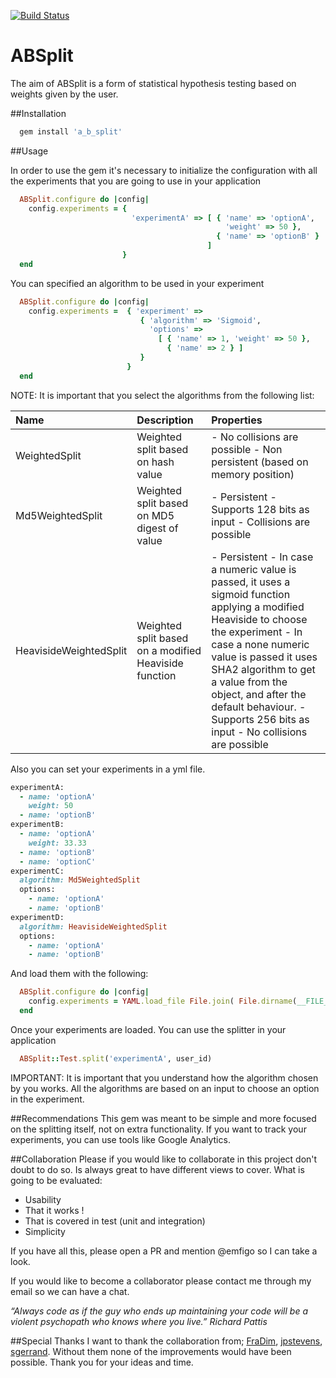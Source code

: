 [![Build Status](https://api.travis-ci.org/emfigo/absplit.png)](https://api.travis-ci.org/emfigo/absplit)

ABSplit
=====

The aim of ABSplit is a form of statistical hypothesis testing based on weights given by the user. 

##Installation

 ```ruby
   gem install 'a_b_split'
 ```

##Usage

In order to use the gem it's necessary to initialize the configuration with all the experiments that you are going to use in your application

```ruby
  ABSplit.configure do |config|
    config.experiments = { 
                           'experimentA' => [ { 'name' => 'optionA', 
                                                'weight' => 50 },
                                              { 'name' => 'optionB' } 
                                            ] 
                         }
  end
```

You can specified an algorithm to be used in your experiment

```ruby
  ABSplit.configure do |config|
    config.experiments =  { 'experiment' =>
                             { 'algorithm' => 'Sigmoid',
                               'options' =>
                                 [ { 'name' => 1, 'weight' => 50 },
                                   { 'name' => 2 } ]
                             }
                          }
  end

```

NOTE: It is important that you select the algorithms from the following list:

|Name|Description|Properties|
|:----|:----------------|:---------|
|WeightedSplit| Weighted split based on hash value |- No collisions are possible - Non persistent (based on memory position)|
|Md5WeightedSplit| Weighted split based on MD5 digest of value |- Persistent - Supports 128 bits as input - Collisions are possible|
|HeavisideWeightedSplit| Weighted split based on a modified Heaviside function |- Persistent - In case a numeric value is passed, it uses a sigmoid function applying a modified Heaviside to choose the experiment - In case a none numeric value is passed it uses SHA2 algorithm to get a value from the object, and after the default behaviour. - Supports 256 bits as input - No collisions are possible|

Also you can set your experiments in a yml file. 

```ruby
experimentA:
  - name: 'optionA'
    weight: 50
  - name: 'optionB'
experimentB:
  - name: 'optionA'
    weight: 33.33
  - name: 'optionB'
  - name: 'optionC'
experimentC:
  algorithm: Md5WeightedSplit
  options:
    - name: 'optionA'
    - name: 'optionB'
experimentD:
  algorithm: HeavisideWeightedSplit
  options:
    - name: 'optionA'
    - name: 'optionB'

```

And load them with the following:

```ruby
  ABSplit.configure do |config|
    config.experiments = YAML.load_file File.join( File.dirname(__FILE__), *%w(.. experiments.yml))
  end
```

Once your experiments are loaded. You can use the splitter in your application

```ruby
  ABSplit::Test.split('experimentA', user_id)
```

IMPORTANT: It is important that you understand how the algorithm chosen by you works. All the algorithms are based on an input to choose an option in the experiment. 

##Recommendations
This gem was meant to be simple and more focused on the splitting itself, not on extra functionality. If you want to track your experiments, you can use tools like Google Analytics.

##Collaboration
Please if you would like to collaborate in this project don't doubt to do so. Is always great to have different views to cover. What is going to be evaluated:
 - Usability
 - That it works !
 - That is covered in test (unit and integration)
 - Simplicity

If you have all this, please open a PR and mention @emfigo so I can take a look.

If you would like to become a collaborator please contact me through my email so we can have a chat.

_“Always code as if the guy who ends up maintaining your code will be a violent psychopath who knows where you live.”_
*Richard Pattis*

##Special Thanks
I want to thank the collaboration from; [FraDim](https://github.com/FraDim), [jpstevens](https://github.com/jpstevens), [sgerrand](https://github.com/sgerrand). Without them none of the improvements would have been possible. Thank you for your ideas and time.
